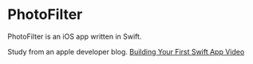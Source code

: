 PhotoFilter
==============

PhotoFilter is an iOS app written in Swift.

Study from an apple developer blog.
[Building Your First Swift App Video](https://developer.apple.com/swift/blog/?id=16)
